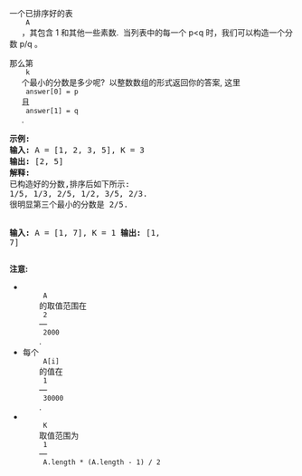 <html>
 <body>
  <p>
   一个已排序好的表
   <code>
    A
   </code>
   ，其包含 1 和其他一些素数.  当列表中的每一个 p&lt;q 时，我们可以构造一个分数 p/q 。
  </p>
  <p>
   那么第
   <code>
    k
   </code>
   个最小的分数是多少呢?  以整数数组的形式返回你的答案, 这里
   <code>
    answer[0] = p
   </code>
   且
   <code>
    answer[1] = q
   </code>
   .
  </p>
  <pre>
<strong>示例:</strong>
<strong>输入:</strong> A = [1, 2, 3, 5], K = 3
<strong>输出:</strong> [2, 5]
<strong>解释:</strong>
已构造好的分数,排序后如下所示:
1/5, 1/3, 2/5, 1/2, 3/5, 2/3.
很明显第三个最小的分数是 2/5.

<strong>输入:</strong> A = [1, 7], K = 1
<strong>输出:</strong> [1, 7]
</pre>
  <p>
   <strong>
    注意:
   </strong>
  </p>
  <ul>
   <li>
    <code>
     A
    </code>
    的取值范围在
    <code>
     2
    </code>
    —
    <code>
     2000
    </code>
    .
   </li>
   <li>
    每个
    <code>
     A[i]
    </code>
    的值在
    <code>
     1
    </code>
    —
    <code>
     30000
    </code>
    .
   </li>
   <li>
    <code>
     K
    </code>
    取值范围为
    <code>
     1
    </code>
    —
    <code>
     A.length * (A.length - 1) / 2
    </code>
   </li>
  </ul>
 </body>
</html>